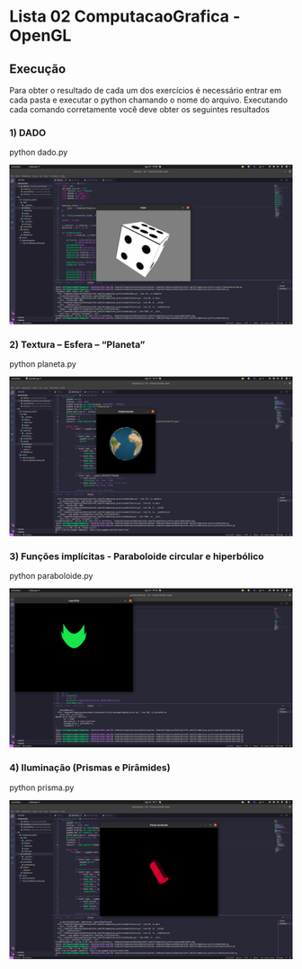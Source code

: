 # Lista 02 ComputacaoGrafica - OpenGL

## Execução

Para obter o resultado de cada um dos exercícios é necessário entrar em cada pasta e executar o python chamando o nome do arquivo. Executando cada comando corretamente você deve obter os seguintes resultados

### 1) DADO
python dado.py

![alt text](https://github.com/balthapaixao/computacao_grafica/blob/main/dado/dado.png)

### 2) Textura – Esfera – “Planeta”
python planeta.py

![alt text](https://github.com/balthapaixao/computacao_grafica/blob/main/planeta/planeta.png)

### 3) Funções implícitas - Paraboloide circular e hiperbólico
python paraboloide.py

![alt text](https://github.com/balthapaixao/computacao_grafica/blob/main/paraboloide/paraboloide.png)

### 4) Iluminação (Prismas e Pirâmides)
python prisma.py

![alt text](https://github.com/balthapaixao/computacao_grafica/blob/main/iluminacao/prisma-iluminacao.png)